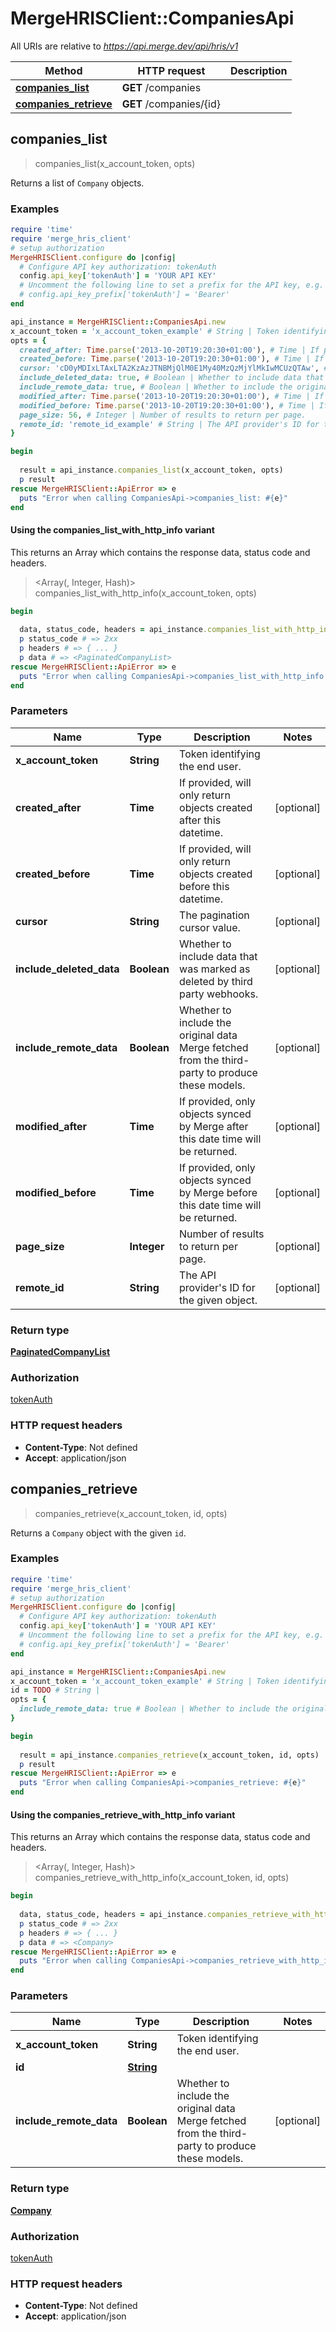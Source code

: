 # MergeHRISClient::CompaniesApi

All URIs are relative to *https://api.merge.dev/api/hris/v1*

| Method | HTTP request | Description |
| ------ | ------------ | ----------- |
| [**companies_list**](CompaniesApi.md#companies_list) | **GET** /companies |  |
| [**companies_retrieve**](CompaniesApi.md#companies_retrieve) | **GET** /companies/{id} |  |


## companies_list

> <PaginatedCompanyList> companies_list(x_account_token, opts)



Returns a list of `Company` objects.

### Examples

```ruby
require 'time'
require 'merge_hris_client'
# setup authorization
MergeHRISClient.configure do |config|
  # Configure API key authorization: tokenAuth
  config.api_key['tokenAuth'] = 'YOUR API KEY'
  # Uncomment the following line to set a prefix for the API key, e.g. 'Bearer' (defaults to nil)
  # config.api_key_prefix['tokenAuth'] = 'Bearer'
end

api_instance = MergeHRISClient::CompaniesApi.new
x_account_token = 'x_account_token_example' # String | Token identifying the end user.
opts = {
  created_after: Time.parse('2013-10-20T19:20:30+01:00'), # Time | If provided, will only return objects created after this datetime.
  created_before: Time.parse('2013-10-20T19:20:30+01:00'), # Time | If provided, will only return objects created before this datetime.
  cursor: 'cD0yMDIxLTAxLTA2KzAzJTNBMjQlM0E1My40MzQzMjYlMkIwMCUzQTAw', # String | The pagination cursor value.
  include_deleted_data: true, # Boolean | Whether to include data that was marked as deleted by third party webhooks.
  include_remote_data: true, # Boolean | Whether to include the original data Merge fetched from the third-party to produce these models.
  modified_after: Time.parse('2013-10-20T19:20:30+01:00'), # Time | If provided, only objects synced by Merge after this date time will be returned.
  modified_before: Time.parse('2013-10-20T19:20:30+01:00'), # Time | If provided, only objects synced by Merge before this date time will be returned.
  page_size: 56, # Integer | Number of results to return per page.
  remote_id: 'remote_id_example' # String | The API provider's ID for the given object.
}

begin
  
  result = api_instance.companies_list(x_account_token, opts)
  p result
rescue MergeHRISClient::ApiError => e
  puts "Error when calling CompaniesApi->companies_list: #{e}"
end
```

#### Using the companies_list_with_http_info variant

This returns an Array which contains the response data, status code and headers.

> <Array(<PaginatedCompanyList>, Integer, Hash)> companies_list_with_http_info(x_account_token, opts)

```ruby
begin
  
  data, status_code, headers = api_instance.companies_list_with_http_info(x_account_token, opts)
  p status_code # => 2xx
  p headers # => { ... }
  p data # => <PaginatedCompanyList>
rescue MergeHRISClient::ApiError => e
  puts "Error when calling CompaniesApi->companies_list_with_http_info: #{e}"
end
```

### Parameters

| Name | Type | Description | Notes |
| ---- | ---- | ----------- | ----- |
| **x_account_token** | **String** | Token identifying the end user. |  |
| **created_after** | **Time** | If provided, will only return objects created after this datetime. | [optional] |
| **created_before** | **Time** | If provided, will only return objects created before this datetime. | [optional] |
| **cursor** | **String** | The pagination cursor value. | [optional] |
| **include_deleted_data** | **Boolean** | Whether to include data that was marked as deleted by third party webhooks. | [optional] |
| **include_remote_data** | **Boolean** | Whether to include the original data Merge fetched from the third-party to produce these models. | [optional] |
| **modified_after** | **Time** | If provided, only objects synced by Merge after this date time will be returned. | [optional] |
| **modified_before** | **Time** | If provided, only objects synced by Merge before this date time will be returned. | [optional] |
| **page_size** | **Integer** | Number of results to return per page. | [optional] |
| **remote_id** | **String** | The API provider&#39;s ID for the given object. | [optional] |

### Return type

[**PaginatedCompanyList**](PaginatedCompanyList.md)

### Authorization

[tokenAuth](../README.md#tokenAuth)

### HTTP request headers

- **Content-Type**: Not defined
- **Accept**: application/json


## companies_retrieve

> <Company> companies_retrieve(x_account_token, id, opts)



Returns a `Company` object with the given `id`.

### Examples

```ruby
require 'time'
require 'merge_hris_client'
# setup authorization
MergeHRISClient.configure do |config|
  # Configure API key authorization: tokenAuth
  config.api_key['tokenAuth'] = 'YOUR API KEY'
  # Uncomment the following line to set a prefix for the API key, e.g. 'Bearer' (defaults to nil)
  # config.api_key_prefix['tokenAuth'] = 'Bearer'
end

api_instance = MergeHRISClient::CompaniesApi.new
x_account_token = 'x_account_token_example' # String | Token identifying the end user.
id = TODO # String | 
opts = {
  include_remote_data: true # Boolean | Whether to include the original data Merge fetched from the third-party to produce these models.
}

begin
  
  result = api_instance.companies_retrieve(x_account_token, id, opts)
  p result
rescue MergeHRISClient::ApiError => e
  puts "Error when calling CompaniesApi->companies_retrieve: #{e}"
end
```

#### Using the companies_retrieve_with_http_info variant

This returns an Array which contains the response data, status code and headers.

> <Array(<Company>, Integer, Hash)> companies_retrieve_with_http_info(x_account_token, id, opts)

```ruby
begin
  
  data, status_code, headers = api_instance.companies_retrieve_with_http_info(x_account_token, id, opts)
  p status_code # => 2xx
  p headers # => { ... }
  p data # => <Company>
rescue MergeHRISClient::ApiError => e
  puts "Error when calling CompaniesApi->companies_retrieve_with_http_info: #{e}"
end
```

### Parameters

| Name | Type | Description | Notes |
| ---- | ---- | ----------- | ----- |
| **x_account_token** | **String** | Token identifying the end user. |  |
| **id** | [**String**](.md) |  |  |
| **include_remote_data** | **Boolean** | Whether to include the original data Merge fetched from the third-party to produce these models. | [optional] |

### Return type

[**Company**](Company.md)

### Authorization

[tokenAuth](../README.md#tokenAuth)

### HTTP request headers

- **Content-Type**: Not defined
- **Accept**: application/json

